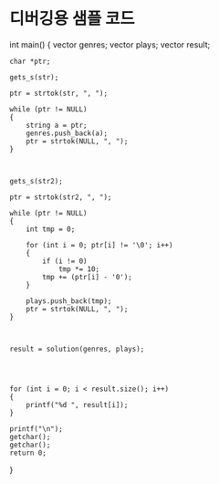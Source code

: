 # 디버깅용 샘플 코드

int main()
{
	vector<string> genres;
	vector<int> plays;
	vector<int> result;

	char *ptr;

	gets_s(str);

	ptr = strtok(str, ", ");

	while (ptr != NULL)
	{
		string a = ptr;
		genres.push_back(a);
		ptr = strtok(NULL, ", ");
	}



	gets_s(str2);

	ptr = strtok(str2, ", ");

	while (ptr != NULL)
	{
		int tmp = 0;

		for (int i = 0; ptr[i] != '\0'; i++)
		{
			if (i != 0)
				tmp *= 10;
			tmp += (ptr[i] - '0');
		}

		plays.push_back(tmp);
		ptr = strtok(NULL, ", ");
	}



	result = solution(genres, plays);




	for (int i = 0; i < result.size(); i++)
	{
		printf("%d ", result[i]);
	}

	printf("\n");
	getchar();
	getchar();
	return 0;

}
